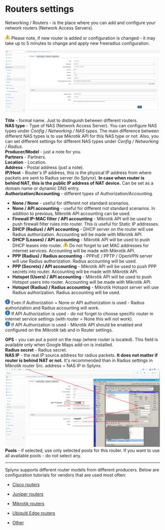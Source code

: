 Routers settings
==========

Networking / Routers - is the place where you can add and configure your network routers (Network Access Servers).

<icon class="image-icon">![(warning)](warning.png)</icon> Please note, if new router is added or configuration is changed - it may take up to 5 minutes to change and apply new freeradius configuration.

![(image)](image2018-10-2_11-28-30.png)

**Title** - formal name. Just to distinguish between different routers.  
**NAS type** - Type of NAS (Network Access Server). You can configure NAS types under _Config / Networking / NAS types_. The main difference between different NAS types is to use Mikrotik API for this NAS type or not. Also, you can set different settings for different NAS types under _Config / Networking / Radius_.  
**Producer/Model** - just a note for you.  
**Partners** - Partners.  
**Location** - Location.  
**Address** - Postal address (just a note).  
**IP/Host** - Router's IP address, this is the physical IP address from where packets are sent to Radius server (to Splynx). **In case when router is behind NAT, this is the public IP address of NAT device.** Can be set as a domain name or dynamic DNS entry.  
**Authorization/Accounting** - different types of Authorization/Accounting.

*   **None / None** - useful for different not standard scenarios.
*   **None / API accounting** - useful for different not standard scenarios. In addition to previous, Mikrotik API accounting can be used.
*   **Firewall IP-MAC filter / API accounting** - Mikrotik API will be used to push firewall filter rules into router. This is useful for Static IP addresses.
*   **DHCP (Radius) / API accounting** - DHCP server on the router will use Radius authorization. Accounting will be made with Mikrotik API.
*   **DHCP (Leases) / API accounting** - Mikrotik API will be used to push DHCP leases into router. <icon class="image-icon">![(warning)](warning.png)</icon> Do not forget to set MAC addresses for internet services. Accounting will be made with Mikrotik API.
*   **PPP (Radius) / Radius accounting** - PPPoE / PPTP / OpenVPN server will use Radius authorization. Radius accounting will be used.
*   **PPP (Secrets) / API accounting** - Mikrotik API will be used to push PPP secrets into router. Accounting will be made with Mikrotik API.
*   **Hotspot (Users) / API accounting** - Mikrotik API will be used to push Hotspot users into router. Accounting will be made with Mikrotik API.
*   **Hotspot (Radius) / Radius accounting** - Mikrotik Hotspot server will use Radius authorization. Radius accounting will be used.

<icon class="image-icon">![(info)](info.png)</icon> Even if Authorization = None or API authorization is used - Radius authorization and Radius accounting will work.  
<icon class="image-icon">![(info)](info.png)</icon> If API Authorization is used - do not forget to choose specific router in internet service settings (with router = None this will not work).  
<icon class="image-icon">![(info)](info.png)</icon> If API Authorization is used - Mikrotik API should be enabled and configured on the _Mikrotik_ tab and in Router settings.

**GPS** - you can put a point on the map (where router is located). This field is available only when Google Maps add-on is installed.  
**Radius secret** - Radius secret.  
**NAS IP** - the real IP source address for radius packets. **It does not matter if router is behind NAT or not.** It's recommended than in Radius settings in Mikrotik router Src. address = NAS IP in Splynx.  
![(image)](image2018-10-2_13-26-18.png)
**Pools** - if selected, use only selected pools for this router. If you want to use all available pools - do not select any.

* * *

Splynx supports different router models from different producers. Below are configuration tutorials for vendors that are used most often:

* [Cisco routers](/networking/routers_settings/cisco/cisco.md)

* [Juniper routers](/networking/routers_settings/juniper/juniper.md)

* [Mikrotik routers](/networking/routers_settings/mikrotik/mikrotik.md)

* [Ubiquiti Edge routers](/networking/routers_settings/ubiquiti/ubiquiti.md)

* [Other](/networking/routers_settings/other/other.md)
